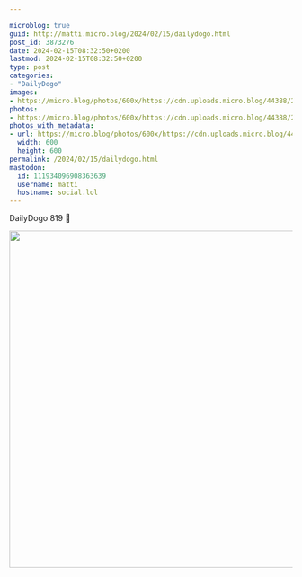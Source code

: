 ```yaml
---

microblog: true
guid: http://matti.micro.blog/2024/02/15/dailydogo.html
post_id: 3873276
date: 2024-02-15T08:32:50+0200
lastmod: 2024-02-15T08:32:50+0200
type: post
categories:
- "DailyDogo"
images:
- https://micro.blog/photos/600x/https://cdn.uploads.micro.blog/44388/2024/55b12b4965fb4a14ac9b3effe469c056.jpg
photos:
- https://micro.blog/photos/600x/https://cdn.uploads.micro.blog/44388/2024/55b12b4965fb4a14ac9b3effe469c056.jpg
photos_with_metadata:
- url: https://micro.blog/photos/600x/https://cdn.uploads.micro.blog/44388/2024/55b12b4965fb4a14ac9b3effe469c056.jpg
  width: 600
  height: 600
permalink: /2024/02/15/dailydogo.html
mastodon:
  id: 111934096908363639
  username: matti
  hostname: social.lol
---
```

DailyDogo 819 🐶

<img src="/media/uploads/2024/55b12b4965fb4a14ac9b3effe469c056.jpg" width="600" height="600" alt="" />
